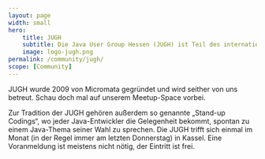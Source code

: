 ```yaml
---
layout: page
width: small
hero:
    title: JUGH
    subtitle: Die Java User Group Hessen (JUGH) ist Teil des internationalen Netzwerkes von Java Communities, die sich der weltweiten Verbreitung von Java-Know-how verschrieben haben.
    image: logo-jugh.png
permalink: /community/jugh/
scope: [Community]
---
```


JUGH wurde 2009 von Micromata gegründet und wird seither von uns betreut. Schau doch mal auf unserem Meetup-Space vorbei.

Zur Tradition der JUGH gehören außerdem so genannte „Stand-up Codings“, wo jeder Java-Entwickler die Gelegenheit bekommt, spontan zu einem Java-Thema seiner Wahl zu sprechen. Die JUGH trifft sich einmal im Monat (in der Regel immer am letzten Donnerstag) in Kassel. Eine Voranmeldung ist meistens nicht nötig, der Eintritt ist frei.



